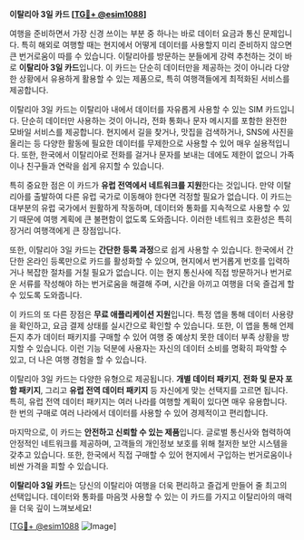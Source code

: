 **이탈리아 3일 카드 [[TG💪+ @esim1088](https://t.me/s/esim1088)]**

여행을 준비하면서 가장 신경 쓰이는 부분 중 하나는 바로 데이터 요금과 통신 문제입니다. 특히 해외로 여행할 때는 현지에서 어떻게 데이터를 사용할지 미리 준비하지 않으면 큰 번거로움이 따를 수 있습니다. 이탈리아를 방문하는 분들에게 강력 추천하는 것이 바로 **이탈리아 3일 카드**입니다. 이 카드는 단순히 데이터만을 제공하는 것이 아니라 다양한 상황에서 유용하게 활용할 수 있는 제품으로, 특히 여행객들에게 최적화된 서비스를 제공합니다.

이탈리아 3일 카드는 이탈리아 내에서 데이터를 자유롭게 사용할 수 있는 SIM 카드입니다. 단순히 데이터만 사용하는 것이 아니라, 전화 통화나 문자 메시지를 포함한 완전한 모바일 서비스를 제공합니다. 현지에서 길을 찾거나, 맛집을 검색하거나, SNS에 사진을 올리는 등 다양한 활동에 필요한 데이터를 무제한으로 사용할 수 있어 매우 실용적입니다. 또한, 한국에서 이탈리아로 전화를 걸거나 문자를 보내는 데에도 제한이 없으니 가족이나 친구들과 연락을 쉽게 유지할 수 있습니다.

특히 중요한 점은 이 카드가 **유럽 전역에서 네트워크를 지원**한다는 것입니다. 만약 이탈리아를 출발하여 다른 유럽 국가로 이동해야 한다면 걱정할 필요가 없습니다. 이 카드는 대부분의 유럽 국가에서 원활하게 작동하며, 데이터와 통화를 지속적으로 사용할 수 있기 때문에 여행 계획에 큰 불편함이 없도록 도와줍니다. 이러한 네트워크 호환성은 특히 장거리 여행객에게 큰 장점입니다.

또한, 이탈리아 3일 카드는 **간단한 등록 과정**으로 쉽게 사용할 수 있습니다. 한국에서 간단한 온라인 등록만으로 카드를 활성화할 수 있으며, 현지에서 번거롭게 번호를 입력하거나 복잡한 절차를 거칠 필요가 없습니다. 이는 현지 통신사에 직접 방문하거나 번거로운 서류를 작성해야 하는 번거로움을 해결해 주며, 시간을 아끼고 여행을 더욱 즐겁게 할 수 있도록 도와줍니다.

이 카드의 또 다른 장점은 **무료 애플리케이션 지원**입니다. 특정 앱을 통해 데이터 사용량을 확인하고, 요금 결제 상태를 실시간으로 확인할 수 있습니다. 또한, 이 앱을 통해 언제든지 추가 데이터 패키지를 구매할 수 있어 여행 중 예상치 못한 데이터 부족 상황을 방지할 수 있습니다. 이런 기능 덕분에 사용자는 자신의 데이터 소비를 명확히 파악할 수 있고, 더 나은 여행 경험을 할 수 있습니다.

이탈리아 3일 카드는 다양한 유형으로 제공됩니다. **개별 데이터 패키지**, **전화 및 문자 포함 패키지**, 그리고 **유럽 전역 데이터 패키지** 등 자신에게 맞는 선택지를 고르면 됩니다. 특히, 유럽 전역 데이터 패키지는 여러 나라를 여행할 계획이 있다면 매우 유용합니다. 한 번의 구매로 여러 나라에서 데이터를 사용할 수 있어 경제적이고 편리합니다.

마지막으로, 이 카드는 **안전하고 신뢰할 수 있는 제품**입니다. 글로벌 통신사와 협력하여 안정적인 네트워크를 제공하며, 고객들의 개인정보 보호를 위해 철저한 보안 시스템을 갖추고 있습니다. 또한, 한국에서 직접 구매할 수 있어 현지에서 구입하는 번거로움이나 비싼 가격을 피할 수 있습니다.

**이탈리아 3일 카드**는 당신의 이탈리아 여행을 더욱 편리하고 즐겁게 만들어 줄 최고의 선택입니다. 데이터와 통화를 마음껏 사용할 수 있는 이 카드를 가지고 이탈리아의 매력을 더욱 깊이 느껴보세요! 

[[TG💪+ @esim1088](https://t.me/s/esim1088) ![Image](https://i.postimg.cc/Y0z9fWf4/image.png)]
